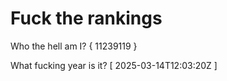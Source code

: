 # Fuck the rankings

Who the hell am I?
{ 11239119 }

What fucking year is it?
[ 2025-03-14T12:03:20Z ]
